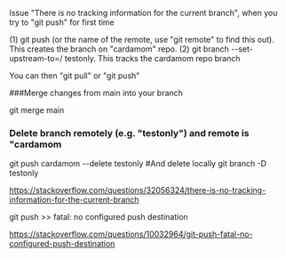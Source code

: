 Issue "There is no tracking information for the current branch", when you try to "git push" for first time

(1) git push <cardamom> (or the name of the remote, use "git remote" to find this out). This creates the branch on "cardamom" repo.
(2)  git branch --set-upstream-to=<cardamom>/<branch> testonly. This tracks the cardamom repo branch

  You can then "git pull" or "git push"


  ###Merge changes from main into your branch

  git merge main

  ### Delete branch remotely (e.g. "testonly") and remote is "cardamom
  git push cardamom --delete testonly
  #And delete locally
  git branch -D testonly





https://stackoverflow.com/questions/32056324/there-is-no-tracking-information-for-the-current-branch



git push >> fatal: no configured push destination


https://stackoverflow.com/questions/10032964/git-push-fatal-no-configured-push-destination
